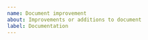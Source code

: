 ```yaml
---
name: Document improvement
about: Improvements or additions to document
label: Documentation
---
```


